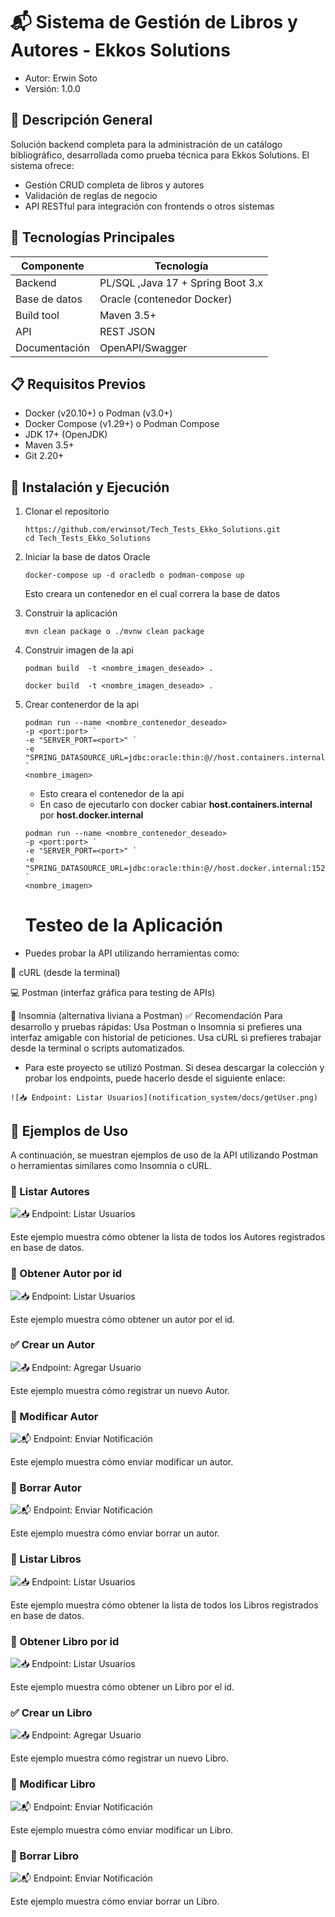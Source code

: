 # 📬 Sistema de Gestión de Libros y Autores - Ekkos Solutions

- Autor: Erwin Soto
- Versión: 1.0.0

## 🧠 Descripción General
Solución backend completa para la administración de un catálogo bibliográfico, desarrollada como prueba técnica para Ekkos Solutions. El sistema ofrece:
- Gestión CRUD completa de libros y autores
- Validación de reglas de negocio
- API RESTful para integración con frontends o otros sistemas

## 🎯 Tecnologías Principales

| Componente     | Tecnología                    |
|----------------|-------------------------------|
| Backend        | PL/SQL ,Java 17 + Spring Boot 3.x     |
| Base de datos  | Oracle (contenedor Docker)    |
| Build tool     | Maven 3.5+                    |
| API            | REST JSON                     |
| Documentación  | OpenAPI/Swagger               |


## 📋 Requisitos Previos
- Docker (v20.10+) o Podman (v3.0+)
- Docker Compose (v1.29+) o Podman Compose
- JDK 17+  (OpenJDK)
- Maven 3.5+
- Git 2.20+

## 🚀 Instalación y Ejecución
1. Clonar el repositorio
   ```
   https://github.com/erwinsot/Tech_Tests_Ekko_Solutions.git
   cd Tech_Tests_Ekko_Solutions 
   ```
2. Iniciar la base de datos Oracle
   ```
   docker-compose up -d oracledb o podman-compose up
   ```
   Esto creara un contenedor en el cual correra la base de datos

3. Construir la aplicación
   ```
   mvn clean package o ./mvnw clean package
   ```
4. Construir imagen de la api

   ```
   podman build  -t <nombre_imagen_deseado> .
   ```

    ```
   docker build  -t <nombre_imagen_deseado> .
   ```

5. Crear contenerdor de la api
   ```
   podman run --name <nombre_contenedor_deseado>
   -p <port:port> `
   -e "SERVER_PORT=<port>" `
   -e "SPRING_DATASOURCE_URL=jdbc:oracle:thin:@//host.containers.internal:1521/XEPDB1" `  
   <nombre_imagen>      
   ```
   - Esto creara el contenedor de la api
   - En caso de ejecutarlo con docker cabiar **host.containers.internal** por **host.docker.internal**
   ```
   podman run --name <nombre_contenedor_deseado>
   -p <port:port> `
   -e "SERVER_PORT=<port>" `
   -e "SPRING_DATASOURCE_URL=jdbc:oracle:thin:@//host.docker.internal:1521/XEPDB1" `  
   <nombre_imagen>       
   ```

   # Testeo de la Aplicación
- Puedes probar la API utilizando herramientas como:

🧪 cURL (desde la terminal)

💻 Postman (interfaz gráfica para testing de APIs)

🌙 Insomnia (alternativa liviana a Postman)
✅ Recomendación
Para desarrollo y pruebas rápidas:
Usa Postman o Insomnia si prefieres una interfaz amigable con historial de peticiones.
Usa cURL si prefieres trabajar desde la terminal o scripts automatizados.

- Para este proyecto se utilizó Postman. Si desea descargar la colección y probar los endpoints, puede hacerlo desde el siguiente enlace:

 ```link
![📥 Endpoint: Listar Usuarios](notification_system/docs/getUser.png)

 ```


## 📌 Ejemplos de Uso

A continuación, se muestran ejemplos de uso de la API utilizando Postman o herramientas similares como Insomnia o cURL.


### 📄 Listar Autores

![📥 Endpoint: Listar Usuarios](notification_system/docs/getUser.png)

Este ejemplo muestra cómo obtener la lista de todos los Autores registrados en base de datos.

### 📄 Obtener Autor por id

![📥 Endpoint: Listar Usuarios](notification_system/docs/getUser.png)

Este ejemplo muestra cómo obtener un autor por el id.

### ✅ Crear un Autor

![📤 Endpoint: Agregar Usuario](notification_system/docs/addUser.png)

Este ejemplo muestra cómo registrar un nuevo Autor.


### 📨 Modificar Autor

![📬 Endpoint: Enviar Notificación](notification_system/docs/sendNotification.png)

Este ejemplo muestra cómo enviar modificar un autor.

### 📨 Borrar Autor

![📬 Endpoint: Enviar Notificación](notification_system/docs/sendNotification.png)

Este ejemplo muestra cómo enviar borrar un autor.


### 📄 Listar Libros

![📥 Endpoint: Listar Usuarios](notification_system/docs/getUser.png)

Este ejemplo muestra cómo obtener la lista de todos los Libros registrados en base de datos.

### 📄 Obtener Libro por id

![📥 Endpoint: Listar Usuarios](notification_system/docs/getUser.png)

Este ejemplo muestra cómo obtener un Libro por el id.

### ✅ Crear un Libro

![📤 Endpoint: Agregar Usuario](notification_system/docs/addUser.png)

Este ejemplo muestra cómo registrar un nuevo Libro.


### 📨 Modificar Libro

![📬 Endpoint: Enviar Notificación](notification_system/docs/sendNotification.png)

Este ejemplo muestra cómo enviar modificar un Libro.

### 📨 Borrar Libro

![📬 Endpoint: Enviar Notificación](notification_system/docs/sendNotification.png)

Este ejemplo muestra cómo enviar borrar un Libro.  









   

   







  


